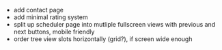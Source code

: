 
- add contact page
- add minimal rating system
- split up scheduler page into mutliple fullscreen views with previous and next buttons, mobile friendly
- order tree view slots horizontally (grid?), if screen wide enough
